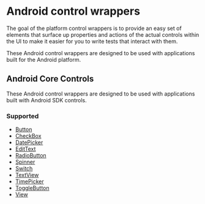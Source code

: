 # Android control wrappers

The goal of the platform control wrappers is to provide an easy set of elements that surface up properties and actions of the actual controls within the UI to make it easier for you to write tests that interact with them. 

These Android control wrappers are designed to be used with applications built for the Android platform.

## Android Core Controls

These Android control wrappers are designed to be used with applications built with Android SDK controls.

### Supported

- [Button](../../src/Legerity/Android/Elements/Core/Button.cs)
- [CheckBox](../../src/Legerity/Android/Elements/Core/CheckBox.cs)
- [DatePicker](../../src/Legerity/Android/Elements/Core/DatePicker.cs)
- [EditText](../../src/Legerity/Android/Elements/Core/EditText.cs)
- [RadioButton](../../src/Legerity/Android/Elements/Core/RadioButton.cs)
- [Spinner](../../src/Legerity/Android/Elements/Core/Spinner.cs)
- [Switch](../../src/Legerity/Android/Elements/Core/Switch.cs)
- [TextView](../../src/Legerity/Android/Elements/Core/TextView.cs)
- [TimePicker](../../src/Legerity/Android/Elements/Core/TimePicker.cs)
- [ToggleButton](../../src/Legerity/Android/Elements/Core/ToggleButton.cs)
- [View](../../src/Legerity/Android/Elements/Core/View.cs)
